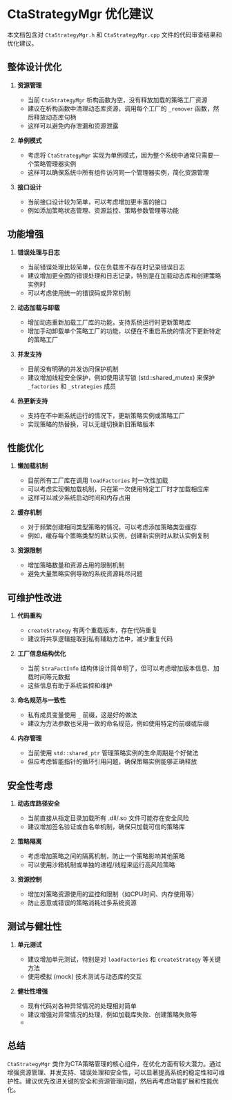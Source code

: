 # CtaStrategyMgr 优化建议

本文档包含对 `CtaStrategyMgr.h` 和 `CtaStrategyMgr.cpp` 文件的代码审查结果和优化建议。

## 整体设计优化

1. **资源管理**
   - 当前 `CtaStrategyMgr` 析构函数为空，没有释放加载的策略工厂资源
   - 建议在析构函数中清理动态库资源，调用每个工厂的 `_remover` 函数，然后释放动态库句柄
   - 这样可以避免内存泄漏和资源泄露

2. **单例模式**
   - 考虑将 `CtaStrategyMgr` 实现为单例模式，因为整个系统中通常只需要一个策略管理器实例
   - 这样可以确保系统中所有组件访问同一个管理器实例，简化资源管理

3. **接口设计**
   - 当前接口设计较为简单，可以考虑增加更丰富的接口
   - 例如添加策略状态管理、资源监控、策略参数管理等功能

## 功能增强

1. **错误处理与日志**
   - 当前错误处理比较简单，仅在负载库不存在时记录错误日志
   - 建议增加更全面的错误处理和日志记录，特别是在加载动态库和创建策略实例时
   - 可以考虑使用统一的错误码或异常机制

2. **动态加载与卸载**
   - 增加动态重新加载工厂库的功能，支持系统运行时更新策略库
   - 增加手动卸载单个策略工厂的功能，以便在不重启系统的情况下更新特定的策略工厂

3. **并发支持**
   - 目前没有明确的并发访问保护机制
   - 建议增加线程安全保护，例如使用读写锁 (std::shared_mutex) 来保护 `_factories` 和 `_strategies` 成员

4. **热更新支持**
   - 支持在不中断系统运行的情况下，更新策略实例或策略工厂
   - 实现策略的热替换，可以无缝切换新旧策略版本

## 性能优化

1. **懒加载机制**
   - 目前所有工厂库在调用 `loadFactories` 时一次性加载
   - 可以考虑实现懒加载机制，只在第一次使用特定工厂时才加载相应库
   - 这样可以减少系统启动时间和内存占用

2. **缓存机制**
   - 对于频繁创建相同类型策略的情况，可以考虑添加策略类型缓存
   - 例如，缓存每个策略类型的默认实例，创建新实例时从默认实例复制

3. **资源限制**
   - 增加策略数量和资源占用的限制机制
   - 避免大量策略实例导致的系统资源耗尽问题

## 可维护性改进

1. **代码重构**
   - `createStrategy` 有两个重载版本，存在代码重复
   - 建议将共享逻辑提取到私有辅助方法中，减少重复代码

2. **工厂信息结构优化**
   - 当前 `StraFactInfo` 结构体设计简单明了，但可以考虑增加版本信息、加载时间等元数据
   - 这些信息有助于系统监控和维护

3. **命名规范与一致性**
   - 私有成员变量使用 `_` 前缀，这是好的做法
   - 建议为方法参数也采用一致的命名规范，例如使用特定的前缀或后缀

4. **内存管理**
   - 当前使用 `std::shared_ptr` 管理策略实例的生命周期是个好做法
   - 但应考虑智能指针的循环引用问题，确保策略实例能够正确释放

## 安全性考虑

1. **动态库路径安全**
   - 当前直接从指定目录加载所有 .dll/.so 文件可能存在安全风险
   - 建议增加签名验证或白名单机制，确保只加载可信的策略库

2. **策略隔离**
   - 考虑增加策略之间的隔离机制，防止一个策略影响其他策略
   - 可以使用沙箱机制或单独的进程/线程来运行高风险策略

3. **资源控制**
   - 增加对策略资源使用的监控和限制（如CPU时间、内存使用等）
   - 防止恶意或错误的策略消耗过多系统资源

## 测试与健壮性

1. **单元测试**
   - 建议增加单元测试，特别是对 `loadFactories` 和 `createStrategy` 等关键方法
   - 使用模拟 (mock) 技术测试与动态库的交互

2. **健壮性增强**
   - 现有代码对各种异常情况的处理相对简单
   - 建议增强对异常情况的处理，例如加载库失败、创建策略失败等
   -
## 总结

`CtaStrategyMgr` 类作为CTA策略管理的核心组件，在优化方面有较大潜力。通过增强资源管理、并发支持、错误处理和安全性，可以显著提高系统的稳定性和可维护性。建议优先改进关键的安全和资源管理问题，然后再考虑功能扩展和性能优化。
